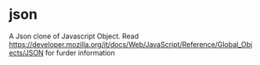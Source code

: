 # json
A Json clone of Javascript Object.
Read https://developer.mozilla.org/it/docs/Web/JavaScript/Reference/Global_Objects/JSON for furder information
